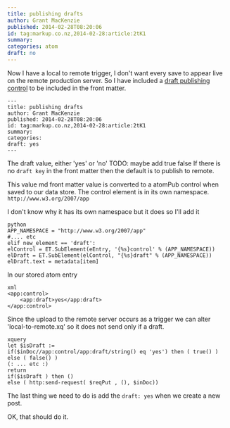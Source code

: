```yaml
---
title: publishing drafts
author: Grant MacKenzie
published: 2014-02-28T08:20:06
id: tag:markup.co.nz,2014-02-28:article:2tK1
summary:
categories: atom
draft: no
---
```


Now I have a local to remote trigger, I don't want every save to appear live on
the remote production server. So I have included a
[draft publishing control](https://tools.ietf.org/html/rfc5023#section-13.1.1)
to be included in the front matter.

    ---
    title: publishing drafts
    author: Grant MacKenzie
    published: 2014-02-28T08:20:06
    id: tag:markup.co.nz,2014-02-28:article:2tK1
    summary:
    categories:
    draft: yes
    ---

The draft value, either 'yes' or 'no' TODO: maybe add true false
If there is no `draft key` in the front matter then the default is to publish to
remote.

This value md front matter value is converted to a atomPub control when saved to our data store. The control element is in its own namespace. ```http://www.w3.org/2007/app```

I don't know why it has its own namespace but it does so I'll add it

    python
    APP_NAMESPACE = "http://www.w3.org/2007/app"
    #.... etc
    elif new_element == 'draft':
	elControl = ET.SubElement(eEntry, '{%s}control' % (APP_NAMESPACE))
	elDraft = ET.SubElement(elControl, "{%s}draft" % (APP_NAMESPACE))
	elDraft.text = metadata[item]

In our stored atom entry

    xml
    <app:control>
	    <app:draft>yes</app:draft>
    </app:control>

Since the upload to the remote server occurs as a trigger we can alter
'local-to-remote.xq' so it does not send only if a draft.

    xquery
    let $isDraft :=
	if($inDoc//app:control/app:draft/string() eq 'yes') then ( true() )
	else ( false() )
    (: ... etc :)
    return
    if($isDraft ) then ()
    else ( http:send-request( $reqPut , (), $inDoc))

The last thing we need to do is add the ```draft: yes``` when we create a new post.


OK, that should do it.
